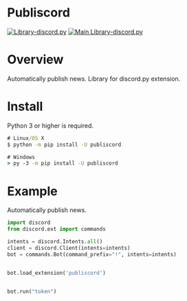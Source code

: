 # Publiscord
[![Library-discord.py](https://img.shields.io/badge/Python-3.7-3778ae?logo=Python&logoColor=ffffff)](https://python.org)
[![Main Library-discord.py](https://img.shields.io/badge/Main%20Library-discord.py-fecc34?logo=pypi&logoColor=ffffff)](https://github.com/Rapptz/discord.py)

# Overview
Automatically publish news. Library for discord.py extension.    

# Install
Python 3 or higher is required.    
```cmd
# Linux/OS X
$ python -m pip install -U publiscord

# Windows
> py -3 -m pip install -U publiscord
```    

# Example
Automatically publish news.    
```py
import discord
from discord.ext import commands

intents = discord.Intents.all()
client = discord.Client(intents=intents)
bot = commands.Bot(command_prefix="!", intents=intents)


bot.load_extension('publiscord')


bot.run("token")
```
